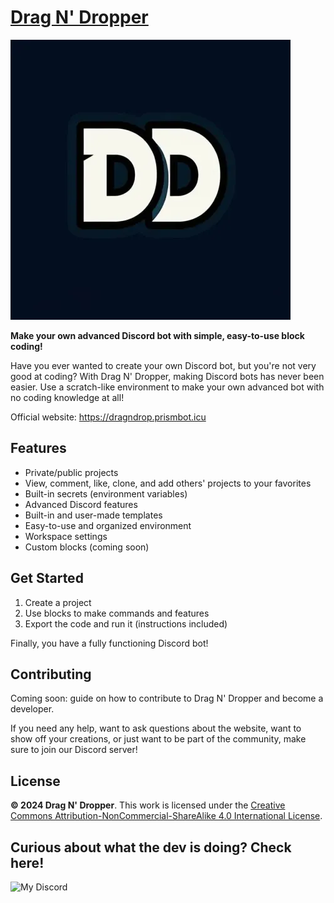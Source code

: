 # [Drag N' Dropper](https://dragndrop.prismbot.icu)

![Drag N Dropper](./public/media/disfuse.png)

**Make your own advanced Discord bot with simple, easy-to-use block coding!**

Have you ever wanted to create your own Discord bot, but you're not very good at coding?
With Drag N' Dropper, making Discord bots has never been easier. Use a scratch-like environment to make your own advanced bot with no coding knowledge at all!

Official website: https://dragndrop.prismbot.icu

## Features
* Private/public projects
* View, comment, like, clone, and add others' projects to your favorites
* Built-in secrets (environment variables)
* Advanced Discord features
* Built-in and user-made templates
* Easy-to-use and organized environment
* Workspace settings
* Custom blocks (coming soon)

## Get Started
1. Create a project
2. Use blocks to make commands and features
3. Export the code and run it (instructions included)

Finally, you have a fully functioning Discord bot!

## Contributing
Coming soon: guide on how to contribute to Drag N' Dropper and become a developer.

If you need any help, want to ask questions about the website, want to show off your creations, or just want to be part of the community, make sure to join our Discord server!

## License

**© 2024 Drag N' Dropper**. This work is licensed under the [Creative Commons Attribution-NonCommercial-ShareAlike 4.0 International License](https://creativecommons.org/licenses/by-nc-sa/4.0/).


## Curious about what the dev is doing? Check here!
![My Discord](https://discord-readme-badge.vercel.app/api?id=1269563963994280038)
